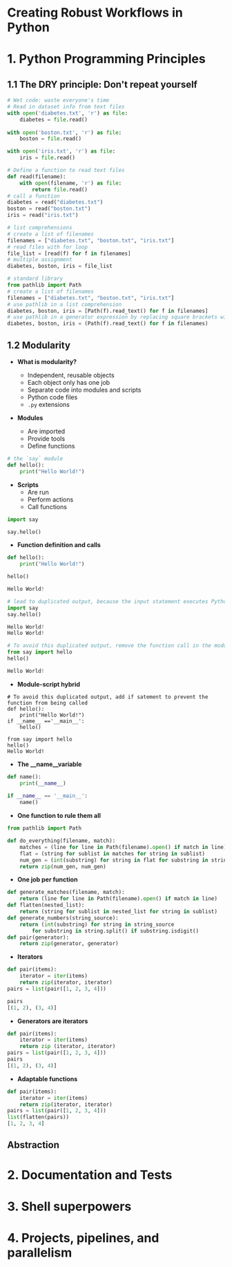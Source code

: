Creating Robust Workflows in Python
====================================

# 1. Python Programming Principles

## 1.1 The DRY principle: Don't repeat yourself

```python
# Wet code: waste everyone's time
# Read in dataset info from text files
with open('diabetes.txt', 'r') as file:
	diabetes = file.read()
	
with open('boston.txt', 'r') as file:
	boston = file.read()

with open('iris.txt', 'r') as file:
	iris = file.read()

# Define a function to read text files
def read(filename):
	with open(filename, 'r') as file:
		return file.read()
# call a function	
diabetes = read("diabetes.txt")
boston = read("boston.txt")
iris = read("iris.txt")

# list comprehensions
# create a list of filenames
filenames = ["diabetes.txt", "boston.txt", "iris.txt"]
# read files with for loop
file_list = [read(f) for f in filenames]
# multiple assignment
diabetes, boston, iris = file_list

# standard library
from pathlib import Path
# create a list of filenames
filenames = ["diabetes.txt", "boston.txt", "iris.txt"]
# use pathlib in a list comprehension
diabetes, boston, iris = [Path(f).read_text() for f in filenames]
# use pathlib in a generator expression by replacing square brackets with parentheses
diabetes, boston, iris = (Path(f).read_text() for f in filenames)
```

## 1.2 Modularity

* **What is modularity?**

	* Independent, reusable objects
	* Each object only has one job
	* Separate code into modules and scripts
	* Python code files
	* `.py` extensions

* **Modules**
	* Are imported
	* Provide tools
	* Define functions

```python
# the `say` module
def hello():
	print("Hello World!")
```

* **Scripts**
	* Are run
	* Perform actions
	* Call functions

```python
import say

say.hello()
```

* **Function definition and calls**

```python
def hello():
	print("Hello World!")

hello()

Hello World!
```

```python
# lead to duplicated output, because the input statement executes Python code files to make imported objects available.
import say
say.hello()

Hello World!
Hello World!

# To avoid this duplicated output, remove the function call in the module
from say import hello
hello()

Hello World!
```

* **Module-script hybrid**

```
# To avoid this duplicated output, add if satement to prevent the function from being called
def hello():
	print("Hello World!")
if __name__ =='__main__':
	hello()

from say import hello
hello()
Hello World!
```

* **The __name__variable**

```python
def name():
	print(__name__)
	
if __name__ == '__main__':
	name()
``` 

* **One function to rule them all**

```python
from pathlib import Path

def do_everything(filename, match):
	matches = (line for line in Path(filename).open() if match in line)
	flat = (string for sublist in matches for string in sublist)
	num_gen = (int(substring) for string in flat for substring in string.split() if substring.isdigit())
	return zip(num_gen, num_gen)
```

* **One job per function**

```python
def generate_matches(filename, match):
	return (line for line in Path(filename).open() if match in line)
def flatten(nested_list):
	return (string for sublist in nested_list for string in sublist)
def generate_numbers(string_source):
	return (int(substring) for string in string_source
		for substring in string.split() if substring.isdigit()
def pair(generator):
	return zip(generator, generator)
```

* **Iterators**

```python
def pair(items):
	iterator = iter(items)
	return zip(iterator, iterator)
pairs = list(pair([1, 2, 3, 4]))

pairs
[(1, 2), (3, 4)]
```

* **Generators are iterators**

```python
def pair(items):
	iterator = iter(items)
	return zip (iterator, iterator)
pairs = list(pair([1, 2, 3, 4]))
pairs
[(1, 2), (3, 4)]
```

* **Adaptable functions**

```python
def pair(items):
	iterator = iter(items)
	return zip(iterator, iterator)
pairs = list(pair([1, 2, 3, 4]))
list(flatten(pairs))
[1, 2, 3, 4]
```  

## Abstraction





# 2. Documentation and Tests

# 3. Shell superpowers

# 4. Projects, pipelines, and parallelism











